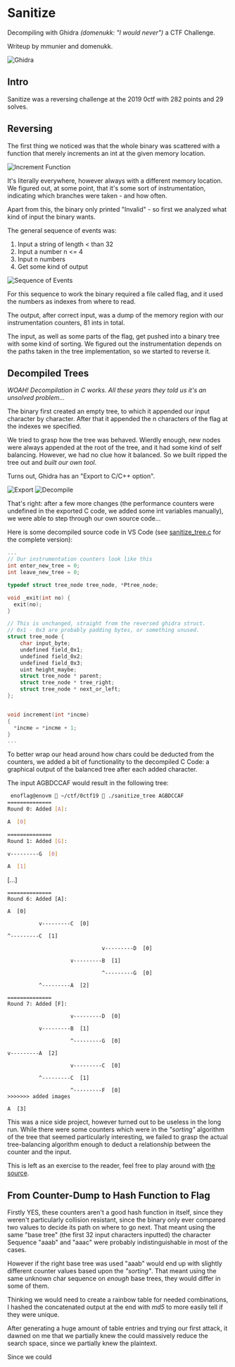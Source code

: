 # Sanitize

Decompiling with Ghidra *(domenukk: "I would never")* a CTF Challenge.

Writeup by mmunier and domenukk.

![Ghidra](ghidra.png)

## Intro

Sanitize was a reversing challenge at the 2019 0ctf with 282 points and 29 solves. 

## Reversing

The first thing we noticed was that the whole binary was scattered with a function that merely increments an int at the given memory location.

![Increment Function](increment.png)

It's literally everywhere, however always with a different memory location.
We figured out, at some point, that it's some sort of instrumentation, indicating which branches were taken - and how often.

Apart from this, the binary only printed "Invalid" - so first we analyzed what kind of input the binary wants.

The general sequence of events was:

1. Input a string of length < than 32
2. Input a number n <= 4
3. Input n numbers
4. Get some kind of output

![Sequence of Events](ServiceInteraction.png)

For this sequence to work the binary required a file called flag, and it used the numbers as indexes from where to read.

The output, after correct input, was a dump of the memory region with our instrumentation counters, 81 ints in total.

The input, as well as some parts of the flag, get pushed into a binary tree with some kind of sorting.
We figured out the instrumentation depends on the paths taken in the tree implementation, so we started to reverse it.

## Decompiled Trees

*WOAH! Decompilation in C works. All these years they told us it's an unsolved problem...*

The binary first created an empty tree, to which it appended our input character by character. After that it appended the n characters of the flag at the indexes we specified.

We tried to grasp how the tree was behaved.
Wierdly enough, new nodes were always appended at the root of the tree, and it had some kind of self balancing.
However, we had no clue how it balanced.
So we built ripped the tree out and _built our own tool_.

Turns out, Ghidra has an "Export to C/C++ option".

![Export](export.png)
![Decompile](decompile.png)

That's right: after a few more changes (the performance counters were undefined in the exported C code, we added some int variables manually), we were able to step through our own source code...

Here is some decompiled source code in VS Code (see [sanitize_tree.c](sanitize_tree.c) for the complete version):

```c
...
// Our instrumentation counters look like this
int enter_new_tree = 0;
int leave_new_tree = 0;

typedef struct tree_node tree_node, *Ptree_node;

void _exit(int no) {
  exit(no);
} 

// This is unchanged, straight from the reversed ghidra struct.
// 0x1 - 0x3 are probably padding bytes, or something unused.
struct tree_node {
    char input_byte;
    undefined field_0x1;
    undefined field_0x2;
    undefined field_0x3;
    uint height_maybe;
    struct tree_node * parent;
    struct tree_node * tree_right;
    struct tree_node * next_or_left;
};


void increment(int *incme)
{
  *incme = *incme + 1;
}
...
```

To better wrap our head around how chars could be deducted from the counters, we added a bit of functionality to the decompiled C Code:  a graphical output of the balanced tree after each added character.

The input AGBDCCAF would result in the following tree:

```sh
 enoflag@enovm  ~/ctf/0ctf19  ./sanitize_tree AGBDCCAF
==============
Round 0: Added [A]:

A  [0]

==============
Round 1: Added [G]:

v---------G  [0]

A  [1]
```

[...]

```
==============
Round 6: Added [A]:

A  [0]

          v---------C  [0]

^---------C  [1]

                              v---------D  [0]

                    v---------B  [1]

                              ^---------G  [0]

          ^---------A  [2]

==============
Round 7: Added [F]:

                    v---------D  [0]

          v---------B  [1]

                    ^---------G  [0]

v---------A  [2]

                    v---------C  [0]

          ^---------C  [1]

                    ^---------F  [0]
>>>>>>> added images

A  [3]
```

This was a nice side project, however turned out to be useless in the long run.
While there were some counters which were in the *"sorting"* algorithm of the tree that seemed particularly interesting, we failed to grasp the actual tree-balancing algorithm enough to deduct a relationship between the counter and the input.

This is left as an exercise to the reader, feel free to play around with [the source](sanitize_tree.c).

## From Counter-Dump to Hash Function to Flag

Firstly YES, these counters aren't a good hash function in itself, since they weren't particularly collision resistant, since the binary only ever compared two values to decide its path on where to go next. That meant using the same "base tree" (the first 32 input characters inputted) the character Sequence "aaab" and "aaac" were probably indistinguishable in most of the cases.

However if the right base tree was used "aaab" would end up with slightly different counter values based upon the *"sorting"*.
That meant using the same unknown char sequence on *enough* base trees, they would differ in some of them.

Thinking we would need to create a rainbow table for needed combinations, I hashed the concatenated output at the end with *md5* to more easily tell if they were unique.

After generating a huge amount of table entries and trying our first attack,
it dawned on me that we partially knew the could massively reduce the search space, since we partially knew the plaintext.

Since we could 





